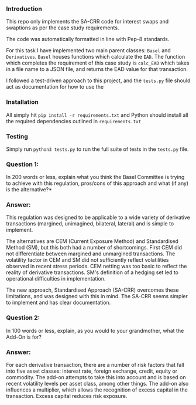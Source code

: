 ### Introduction

This repo only implements the SA-CRR code for interest swaps and swaptions as per the case study requirements.

The code was automatically formatted in line with Pep-8 standards.

For this task I have implemented two main parent classes: `Basel` and `Derivatives`. `Basel` houses functions which calculate the `EAD`. The function which completes the requirement of  this case study is `calc_EAD` which takes in a file name to a JSON file, and returns the EAD value for that transaction.

I followed a test-driven approach to this project, and the `tests.py` file should act as documentation for how to use the 

### Installation

All simply hit `pip install -r requirements.txt` and Python should install all the required dependencies outlined in `requirements.txt`

### Testing

Simply run `python3 tests.py` to run the full suite of tests in the `tests.py` file.

### Question 1:

 In 200 words or less, explain what you think the Basel Committee is trying to achieve with this regulation, pros/cons of this approach and what (if any) is the alternative?*

### Answer:

This regulation was designed to be applicable to a wide variety of derivative transactions (margined, unimagined, bilateral, lateral) and is simple to implement.

The alternatives are CEM (Current Exposure Method) and Standardised Method (SM), but this both had a number of shortcomings. First CEM did not differentiate between margined and unmargined transactions. The volatility factor in CEM and SM did not sufficiently reflect volatilities observed in recent stress periods.  CEM netting was too basic to reflect the reality of derivative transactions. SM's definition of a hedging set led to operational difficulties in implementation.

The new approach, Standardised Approach  (SA-CRR) overcomes these limitations, and was designed with this in mind. The SA-CRR seems simpler to implement and has clear documentation.

 ### Question 2:

In 100 words or less, explain, as you would to your grandmother, what the Add-On is for?

### Answer:

For each derivative transaction, there are a number of risk factors that fall into five asset classes: interest rate, foreign exchange, credit, equity or commodity. The add-on attempts to take this into account and is based on recent volatility levels per asset class, among other things. The add-on also influences a multiplier, which allows the recognition of excess capital in the transaction. Excess capital reduces risk exposure.
